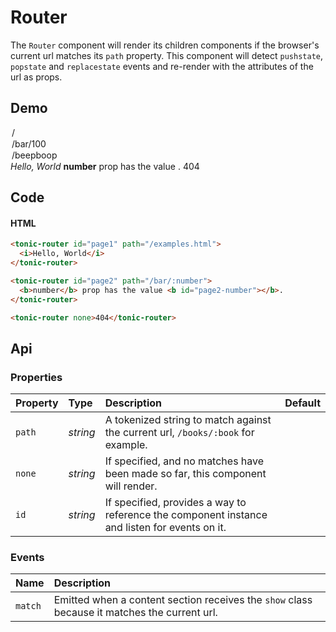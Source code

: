 # Router
The `Router` component will render its children components if the browser's current url matches its `path` property. This component will detect `pushstate`, `popstate` and `replacestate` events and re-render with the attributes of the url as props.

## Demo

<div class="example">
  <tonic-select
    id="tonic-router-select"
    value="/"
    label="Select a URL">
    <option value="/examples.html">/</option>
    <option value="/bar/100">/bar/100</option>
    <option value="/beepboop">/beepboop</option>
  </tonic-select>
  <tonic-router id="page1" path="/examples.html">
    <i>Hello, World</i>
  </tonic-router>
  <tonic-router id="page2" path="/bar/:number">
    <b>number</b> prop has the value <b id="page2-number"></b>.
  </tonic-router>
  <tonic-router>
    404
  </tonic-router>
</div>

## Code

#### HTML

```html
<tonic-router id="page1" path="/examples.html">
  <i>Hello, World</i>
</tonic-router>

<tonic-router id="page2" path="/bar/:number">
  <b>number</b> prop has the value <b id="page2-number"></b>.
</tonic-router>

<tonic-router none>404</tonic-router>
```

## Api

### Properties

| Property | Type | Description | Default |
| :--- | :--- | :--- | :--- |
| `path` | *string* | A tokenized string to match against the current url, `/books/:book` for example. | |
| `none` | *string* | If specified, and no matches have been made so far, this component will render. | |
| `id` | *string* | If specified, provides a way to reference the component instance and listen for events on it. | |


### Events

| Name | Description |
| :--- | :--- |
| `match` | Emitted when a content section receives the `show` class because it matches the current url. |
